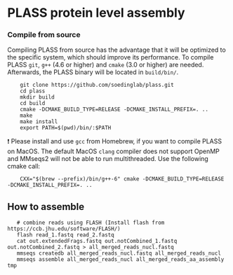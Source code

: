 # PLASS protein level assembly


### Compile from source
Compiling PLASS from source has the advantage that it will be optimized to the specific system, which should improve its performance. To compile PLASS `git`, `g++` (4.6 or higher) and `cmake` (3.0 or higher) are needed. Afterwards, the PLASS binary will be located in `build/bin/`.

        git clone https://github.com/soedinglab/plass.git
        cd plass
        mkdir build
        cd build
        cmake -DCMAKE_BUILD_TYPE=RELEASE -DCMAKE_INSTALL_PREFIX=. ..
        make
        make install 
        export PATH=$(pwd)/bin/:$PATH
        
:exclamation: Please install and use `gcc` from Homebrew, if you want to compile PLASS on MacOS. The default MacOS `clang` compiler does not support OpenMP and MMseqs2 will not be able to run multithreaded. Use the following cmake call:

        CXX="$(brew --prefix)/bin/g++-6" cmake -DCMAKE_BUILD_TYPE=RELEASE -DCMAKE_INSTALL_PREFIX=. ..
        
        
                

## How to assemble

       # combine reads using FLASH (Install flash from https://ccb.jhu.edu/software/FLASH/)
       flash read_1.fastq read_2.fastq
       cat out.extendedFrags.fastq out.notCombined_1.fastq out.notCombined_2.fastq > all_merged_reads_nucl.fastq
       mmseqs createdb all_merged_reads_nucl.fastq all_merged_reads_nucl
       mmseqs assemble all_merged_reads_nucl all_merged_reads_aa_assembly tmp  
